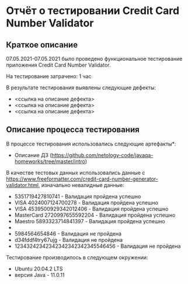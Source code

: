 # Отчёт о тестировании Credit Card Number Validator

## Краткое описание

07.05.2021-07.05.2021 было проведено функциональное тестирование  приложения Credit Card Number Validator.

На тестирование затрачено: 1 час

В результате тестирования выявлены следующие дефекты:
* <ссылка на описание дефекта>
* <ссылка на описание дефекта>
* <ссылка на описание дефекта>

## Описание процесса тестирования

В процессе тестирования использовались следующие артефакты*:
* Описание ДЗ (https://github.com/netology-code/javaqa-homeworks/tree/master/intro)

В качестве тестовых данных использовались данные c https://www.freeformatter.com/credit-card-number-generator-validator.html, изначально невалидные данные:
* 5351719427810741 - Валидация пройдена успешно
* VISA 4024007124700278 - Валидация пройдена успешно
* VISA 4539500929342012406 - Валидация пройдена успешно
* MasterCard 2720997655592204 - Валидация пройдена успешно
* Maestro 5893323714841397 - Валидация пройдена успешно
*
* 5984564654846 - Валидация не пройдена
* d34fddf4try67ujg - Валидация не пройдена
* 12343242342342342342342345546456 - Валидация не пройдена

Тестирование производилось в следующем окружении:
* Ubuntu 20.04.2 LTS
* версия Java - 11.0.11
